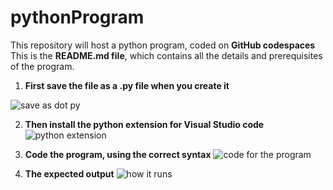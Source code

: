 # pythonProgram
This repository will host a python program, coded on **GitHub codespaces**
This is the **README.md file**, which contains all the details and prerequisites of the program.

1. **First save the file as a .py file when you create it**

![save as dot py](https://github.com/user-attachments/assets/e3d27495-5aeb-45ad-89ca-fa60c8bd66b6)

2. **Then install the python extension for Visual Studio code**
![python extension](https://github.com/user-attachments/assets/f780a94f-282e-48f4-97db-060d6a4db590)

3. **Code the program, using the correct syntax**
![code for the program](https://github.com/user-attachments/assets/2037080a-a893-4dca-92ca-745eb7e090ae)

4. **The expected output**
![how it runs](https://github.com/user-attachments/assets/4cf6c667-1e17-45cd-9150-d2c80bb42623)
